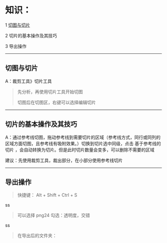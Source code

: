 # 知识：

1 [切图与切片](#切图与切片)

2 切片的基本操作及其技巧

3 导出操作

---

## 切图与切片

A：裁剪工具》切片工具

> 先分析，再使用切片工具开始切图
>
> 切图后在切图区，右键可以选择编辑切片

---

## 切片的基本操作及其技巧

A：通过参考线切图，拖动参考线到需要切片的区域（参考线方式，同行或同列的区域方面切图，且参考线有吸附效果。）切换到切片选中同级，点击 基于参考线的切片 ，会自动转换为切片。但是此时切片数量会变多，可以删除不需要的区域

建议：先使用裁剪工具，裁出部分，在小部分使用参考线切片

---

## 导出操作

> 快捷键： Alt + Shift + Ctrl + S

ss

> 可以选择 png24 勾选：透明度，交错

ss

> 在导出后的文件夹：




